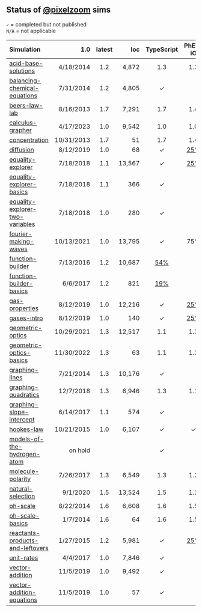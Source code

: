 ## Status of [@pixelzoom](https://github.com/pixelzoom) sims 

`✓` = completed but not published<br>
`N/A` = not applicable

| Simulation                       |        1.0 | latest |   loc | TypeScript | PhET-iO  | Alt Input  | UI Sound  | Dynamic Locale | Simulation Preferences | Color Profile |
|:---------------------------------|-----------:|:-------:|-------:|:----------:|:--------:|:-----------:|:---------:|:--------------:|:---:|:---:|
| [acid-base-solutions](https://github.com/phetsims/acid-base-solutions/issues)              |  4/18/2014 | 1.2 |  4,872 |     1.3      |   1.3    |      1.3     |     1.3     |       1.3        | 1.3 | 1.3 |
| [balancing-chemical-equations](https://github.com/phetsims/balancing-chemical-equations/issues)     |  7/31/2014 | 1.2 | 4,805 |     ✓      |          |             |           |       ✓        | N/A | |
| [beers-law-lab](https://github.com/phetsims/beers-law-lab/issues)                   |  8/16/2013 | 1.7 | 7,291 |     1.7      |   1.4     |             |           |       1.7        | 1.7 | |
| [calculus-grapher](https://github.com/phetsims/calculus-grapher/issues)                 |  4/17/2023 | 1.0 | 9,542 |     1.0      |     1.0     |   [#125](https://github.com/phetsims/calculus-grapher/issues/125)    |           |  1.0  |  1.0 |  1.0 |
| [concentration](https://github.com/phetsims/concentration/issues)                    | 10/31/2013 | 1.7 |    51 |     1.7      |    1.4     |             |           |       1.7        | 1.7 | |
| [diffusion](https://github.com/phetsims/diffusion/issues)                        |  8/12/2019 | 1.0 |    68 |     ✓      |   [25%](https://github.com/phetsims/gas-properties/issues/77)    |             |           |       ✓        | ✓ | ✓ |
| [equality-explorer](https://github.com/phetsims/equality-explorer/issues)                |  7/18/2018 | 1.1 | 13,567 |     ✓      |   [25%](https://github.com/phetsims/equality-explorer/issues/200)    |             |           |              | N/A | |
| [equality-explorer-basics](https://github.com/phetsims/equality-explorer-basics/issues)                |  7/18/2018 | 1.1 | 366 |     ✓      |        |   |   |  | N/A | |
| [equality-explorer-two-variables](https://github.com/phetsims/equality-explorer-two-variables/issues)  |  7/18/2018 | 1.0 | 280 |     ✓      |    |   |   |   | N/A | |
| [fourier-making-waves](https://github.com/phetsims/fourier-making-waves/issues)             | 10/13/2021 | 1.0 | 13,795 |     ✓      |   75%    |             |           |      [80%](https://github.com/phetsims/fourier-making-waves/issues/225)       | N/A | ✓ |
| [function-builder](https://github.com/phetsims/function-builder/issues)                 |  7/13/2016 | 1.2 | 10,687 |    [54%](https://github.com/phetsims/function-builder/issues/158)     |          |             |           |      [80%](https://github.com/phetsims/function-builder/issues/156)       | N/A | |
| [function-builder-basics](https://github.com/phetsims/function-builder-basics/issues)          |   6/6/2017 | 1.2  |  821 |    [19%](https://github.com/phetsims/function-builder/issues/158)     |          |             |           |       ✓        | N/A | |
| [gas-properties](https://github.com/phetsims/gas-properties/issues)                   |  8/12/2019 | 1.0 | 12,216 |     ✓      |   [25%](https://github.com/phetsims/gas-properties/issues/77)    |             |           |       ✓        | ✓ | ✓ |
| [gases-intro](https://github.com/phetsims/gases-intro/issues)                      |  8/12/2019 | 1.0 |   140 |     ✓      |   [25%](https://github.com/phetsims/gas-properties/issues/77)    |             |           |       ✓        | ✓ | ✓ |
| [geometric-optics](https://github.com/phetsims/geometric-optics/issues)                 | 10/29/2021 | 1.3 | 12,517 |     1.1      |    1.3     |      1.3      |     1.3     |       1.3        | 1.3 | 1.0 |
| [geometric-optics-basics](https://github.com/phetsims/geometric-optics-basics/issues)          | 11/30/2022 | 1.3 |    63 |     1.1      |   1.3     |      1.3      |     1.3     |       1.3        | 1.2 | 1.2 |
| [graphing-lines](https://github.com/phetsims/graphing-lines/issues)                   |  7/21/2014 | 1.3 | 10,176 |     ✓      |          |             |           |  [25%](https://github.com/phetsims/graphing-lines/issues/140)  | N/A | |
| [graphing-quadratics](https://github.com/phetsims/graphing-quadratics/issues)              |  12/7/2018 | 1.3 | 6,946 |     1.3      |    1.1     |             |           |       1.3        | N/A | |
| [graphing-slope-intercept](https://github.com/phetsims/graphing-slope-intercept/issues)         |  6/14/2017 | 1.1 |  574 |     ✓      |          |             |           |       ✓        | N/A | |
| [hookes-law](https://github.com/phetsims/hookes-law/issues)                       | 10/21/2015 | 1.0 | 6,107 |     ✓      |    ✓     |             |           |      [25%](https://github.com/phetsims/hookes-law/issues/81)       | N/A | |
| [models-of-the-hydrogen-atom](https://github.com/phetsims/models-of-the-hydrogen-atom/issues)      | on hold |   |     |     ✓      |          |             |           |                |   |   |
| [molecule-polarity](https://github.com/phetsims/molecule-polarity/issues)                |  7/26/2017 | 1.3 | 6,549 |     1.3      |    1.2     |             |           |      1.3        | 1.3 | |
| [natural-selection](https://github.com/phetsims/natural-selection/issues)                |   9/1/2020 | 1.5 | 13,524 |     1.5      |    1.2     |             |           |       1.5        | N/A | |
| [ph-scale](https://github.com/phetsims/ph-scale/issues)                         |  8/22/2014 | 1.6 | 6,608 |     1.6      |    1.5     |     [#249](https://github.com/phetsims/ph-scale/issues/249#issuecomment-1319350553)     | [#248](https://github.com/phetsims/ph-scale/issues/248#issuecomment-1319254656)  |       1.6        | 1.6 | |
| [ph-scale-basics](https://github.com/phetsims/ph-scale-basics/issues)                   |   1/7/2014 | 1.6 |    64 |     1.6      |    1.5     |     [#249](https://github.com/phetsims/ph-scale/issues/249#issuecomment-1319350553)     | [#248](https://github.com/phetsims/ph-scale/issues/248#issuecomment-1319254656)  |       1.6        | 1.6 | |
| [reactants-products-and-leftovers](https://github.com/phetsims/reactants-products-and-leftovers/issues) |  1/27/2015 | 1.2 | 5,981 |     ✓      |   [25%](https://github.com/phetsims/reactants-products-and-leftovers/issues/78)    |             |           |       ✓        | N/A | |
| [unit-rates](https://github.com/phetsims/unit-rates/issues)                       |   4/4/2017 | 1.0 | 7,846 |     ✓      |          |             |           |       [5%](https://github.com/phetsims/unit-rates/issues/222)       | N/A | |
| [vector-addition](https://github.com/phetsims/vector-addition/issues)                  |  11/5/2019 | 1.0 | 9,492 |     ✓      |          |             |           | [0%](https://github.com/phetsims/vector-addition/issues/280) | N/A | |
| [vector-addition-equations](https://github.com/phetsims/vector-addition-equations/issues)        |  11/5/2019 | 1.0 |   57 |     ✓      |          |             |           |       ✓        | N/A | |
